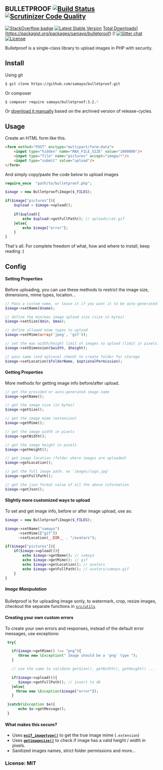 ## BULLETPROOF [![Build Status](https://travis-ci.org/samayo/bulletproof.svg?branch=master)](https://travis-ci.org/samayo/bulletproof.svg?branch=master) [![Scrutinizer Code Quality](https://scrutinizer-ci.com/g/samayo/bulletproof/badges/quality-score.png?b=master)](https://scrutinizer-ci.com/g/samayo/bulletproof/?branch=master)


[![StackOverflow badge](http://so.badge.link/badges/bulletproof.svg)](http://stackoverflow.com/questions/tagged/bulletproof)
[![Latest Stable Version](https://poser.pugx.org/samayo/bulletproof/v/stable.svg)](https://packagist.org/packages/samayo/bulletproof) [Total Downloads](https://poser.pugx.org/samayo/bulletproof/downloads)](https://packagist.org/packages/samayo/bulletproof) [!  [![Gitter chat](https://img.shields.io/badge/gitter-join--chat-blue.svg)](https://gitter.im/fastpress/fastpress) [![License](https://poser.pugx.org/samayo/bulletproof/license)](https://packagist.org/packages/fastpress/framework)


Bulletproof is a single-class library to upload images in PHP with security.

Install
-----

Using git
```bash
$ git clone https://github.com/samayo/bulletproof.git
```
Or composer
```bash
$ composer require samayo/bulletproof:3.2.*
```
Or [download it manually][bulletproof_archive] based on the archived version of release-cycles.

Usage
-----

Create an HTML form like this. 
```html
<form method="POST" enctype="multipart/form-data">
    <input type="hidden" name="MAX_FILE_SIZE" value="1000000"/>
    <input type="file" name="pictures" accept="image/*"/>
    <input type="submit" value="upload"/>
</form>
```
And simply copy/paste the code below to upload images
```php 
require_once  "path/to/bulletproof.php";

$image = new Bulletproof\Image($_FILES);

if($image["pictures"]){
    $upload = $image->upload(); 
	
    if($upload){
        echo $upload->getFullPath(); // uploads/cat.gif
    }else{
        echo $image["error"]; 
    }
}
```
That's all. For complete freedom of what, how and where to install, keep reading :)

Config
-----

#### Setting Properties
Before uploading, you can use these methods to restrict the image size, dimensions, mime types, location...
```php  
// Pass a custom name, or leave it if you want it to be auto-generated
$image->setName($name); 

// define the min/max image upload size (size in bytes) 
$image->setSize($min, $max); 

// define allowed mime types to upload
$image->setMime(array('jpeg', 'gif'));  

// set the max width/height limit of images to upload (limit in pixels)
$image->setDimension($width, $height); 

// pass name (and optional chmod) to create folder for storage
$image->setLocation($folderName, $optionalPermission);  
```

#### Getting Properties
More methods for getting image info before/after upload. 
```php 
// get the provided or auto-generated image name
$image->getName();

// get the image size (in bytes)
$image->getSize();

// get the image mime (extension)
$image->getMime();

// get the image width in pixels
$image->getWidth();

// get the image height in pixels
$image->getHeight();

// get image location (folder where images are uploaded)
$image->getLocation();

// get the full image path. ex 'images/logo.jpg'
$image->getFullPath();

// get the json format value of all the above information
$image->getJson();
```

#### Slightly more customized ways to upload
To set and get image info, before or after image upload, use as: 
```php 
$image = new Bulletproof\Image($_FILES);

$image->setName("samayo")
      ->setMime(["gif"])
      ->setLocation(__DIR__ . "/avatars");

if($image["pictures"]){
    if($image->upload()){
        echo $image->getName(); // samayo
        echo $image->getMime(); // gif
        echo $image->getLocation(); // avatars
        echo $image->getFullPath(); // avatars/samayo.gif
    }
}
``` 

##### Image Manipulation
Bulletproof is for uploading image sonly, to watermark, crop, resize images, checkout 
the separate functions in [`src/utils`][utils]

#### Creating your own custom errors
To create your own errors and responses, instead of the default error messages, use exceptions:
```php 
 try{

   if($image->getMime() !== "png"){
      throw new \Exception(" Image should be a 'png' type ");
   }

   // use the same to validate getSize(), getWidth(), getHeight() ...

   if($image->upload()){
      $image->getFullPath(); // insert to db 
   }else{
     throw new \Exception($image["error"]);
   }

 }catch(\Exception $e){
      echo $e->getMessage(); 
 }
```

#### What makes this secure?  
* Uses **[`exif_imagetype()`][exif_imagetype_link]** to get the true image mime (`.extension`)
* Uses **[`getimagesize()`][getimagesize_link]** to check if image has a valid height / width in pixels.
* Sanitized images names, strict folder permissions and more... 

### License: MIT
[utils]: https://github.com/samayo/bulletproof/tree/master/src/utils
[bulletproof_archive]: http://github.com/samayo/bulletproof/releases
[exif_imagetype_link]: http://php.net/manual/de/function.exif-imagetype.php
[getimagesize_link]: http://php.net/manual/en/function.getimagesize.php
